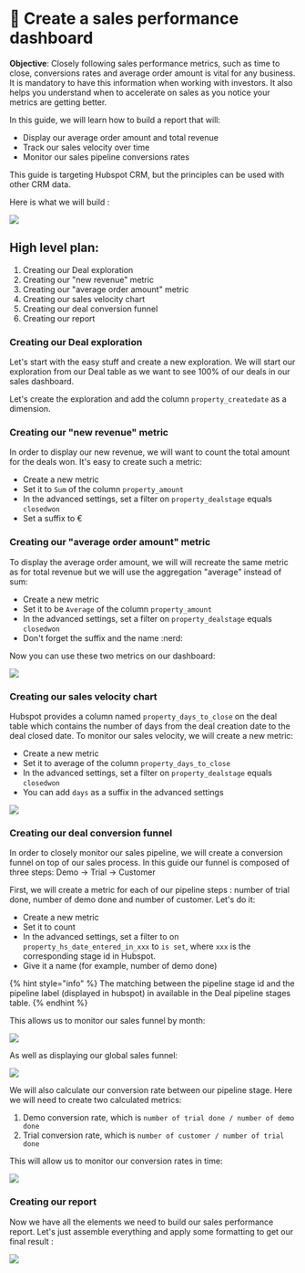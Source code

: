 # 💼 Create a sales performance dashboard

**Objective**: Closely following sales performance metrics, such as time to close, conversions rates and average order amount is vital for any business. It is mandatory to have this information when working with investors. It also helps you understand when to accelerate on sales as you notice your metrics are getting better.

In this guide, we will learn how to build a report that will:&#x20;

* Display our average order amount and total revenue
* Track our sales velocity over time
* Monitor our sales pipeline conversions rates

This guide is targeting Hubspot CRM, but the principles can be used with other CRM data.

Here is what we will build :&#x20;

![](<../.gitbook/assets/image (222).png>)

## High level plan:&#x20;

1. Creating our Deal exploration
2. Creating our "new revenue" metric
3. Creating our "average order amount" metric
4. Creating our sales velocity chart
5. Creating our deal conversion funnel
6. Creating our report

### Creating our Deal exploration

Let's start with the easy stuff and create a new exploration. We will start our exploration from our Deal table as we want to see 100% of our deals in our sales dashboard.&#x20;

Let's create the exploration and add the column `property_createdate` as a dimension.

### Creating our "new revenue" metric

In order to display our new revenue, we will want to count the total amount for the deals won. It's easy to create such a metric:&#x20;

* Create a new metric
* Set it to `Sum` of the column `property_amount`
* In the advanced settings, set a filter on `property_dealstage` equals `closedwon`
* Set a suffix to €

### Creating our "average order amount" metric

To display the average order amount, we will will recreate the same metric as for total revenue but we will use the aggregation "average" instead of sum:&#x20;

* Create a new metric
* Set it to be `Average` of the column `property_amount`
* In the advanced settings, set a filter on `property_dealstage` equals `closedwon`
* Don't forget the suffix and the name :nerd:

Now you can use these two metrics on our dashboard:

![](<../.gitbook/assets/image (166).png>)

### Creating our sales velocity chart

Hubspot provides a column named `property_days_to_close` on the deal table which contains the number of days from the deal creation date to the deal closed date. To monitor our sales velocity, we will create a new metric:&#x20;

* Create a new metric
* Set it to average of the column `property_days_to_close`
* In the advanced settings, set a filter on `property_dealstage` equals `closedwon`
* You can add `days` as a suffix in the advanced settings

![](<../.gitbook/assets/image (245).png>)

### Creating our deal conversion funnel&#x20;

In order to closely monitor our sales pipeline, we will create a conversion funnel on top of our sales process. In this guide our funnel is composed of three steps: Demo -> Trial -> Customer

First, we will create a metric for each of our pipeline steps : number of trial done, number of demo done and number of customer. Let's do it:&#x20;

* Create a new metric
* Set it to count
* In the advanced settings, set a filter to on `property_hs_date_entered_in_xxx` to `is set`, where `xxx` is the corresponding stage id in Hubspot.&#x20;
* Give it a name (for example, number of demo done)

{% hint style="info" %}
The matching between the pipeline stage id and the pipeline label (displayed in hubspot) in available in the Deal pipeline stages table.
{% endhint %}

This allows us to monitor our sales funnel by month:&#x20;

![](<../.gitbook/assets/image (224).png>)

As well as displaying our global sales funnel:&#x20;

![](<../.gitbook/assets/image (242).png>)

We will also calculate our conversion rate between our pipeline stage. Here we will need to create two calculated metrics:&#x20;

1. Demo conversion rate, which is `number of trial done / number of demo done`
2. Trial conversion rate, which is `number of customer / number of trial done`

This will allow us to monitor our conversion rates in time:&#x20;

![](<../.gitbook/assets/image (267).png>)

### Creating our report&#x20;

Now we have all the elements we need to build our sales performance report. Let's just assemble everything and apply some formatting to get our final result :&#x20;

![](<../.gitbook/assets/image (232).png>)
